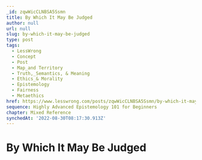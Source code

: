 ```yaml
---
_id: zqwWicCLNBSA5Ssmn
title: By Which It May Be Judged
author: null
url: null
slug: by-which-it-may-be-judged
type: post
tags:
  - LessWrong
  - Concept
  - Post
  - Map_and Territory
  - Truth,_Semantics, & Meaning
  - Ethics_& Morality
  - Epistemology
  - Fairness
  - Metaethics
href: https://www.lesswrong.com/posts/zqwWicCLNBSA5Ssmn/by-which-it-may-be-judged
sequence: Highly Advanced Epistemology 101 for Beginners
chapter: Mixed Reference
synchedAt: '2022-08-30T08:17:30.913Z'
---
```

# By Which It May Be Judged

